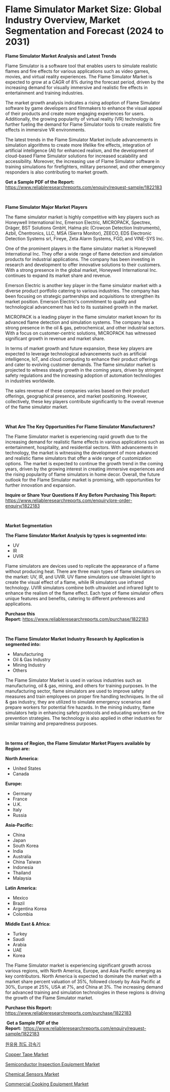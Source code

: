 <p><h1>Flame Simulator Market Size: Global Industry Overview, Market Segmentation and Forecast (2024 to 2031)</h1></p><p><strong>Flame Simulator Market Analysis and Latest Trends</strong></p>
<p><p>Flame Simulator is a software tool that enables users to simulate realistic flames and fire effects for various applications such as video games, movies, and virtual reality experiences. The Flame Simulator Market is expected to grow at a CAGR of 8% during the forecast period, driven by the increasing demand for visually immersive and realistic fire effects in entertainment and training industries.</p><p>The market growth analysis indicates a rising adoption of Flame Simulator software by game developers and filmmakers to enhance the visual appeal of their products and create more engaging experiences for users. Additionally, the growing popularity of virtual reality (VR) technology is further fueling the demand for Flame Simulator tools to create realistic fire effects in immersive VR environments.</p><p>The latest trends in the Flame Simulator Market include advancements in simulation algorithms to create more lifelike fire effects, integration of artificial intelligence (AI) for enhanced realism, and the development of cloud-based Flame Simulator solutions for increased scalability and accessibility. Moreover, the increasing use of Flame Simulator software in training simulations for firefighters, military personnel, and other emergency responders is also contributing to market growth.</p></p>
<p><strong>Get a Sample PDF of the Report:&nbsp;</strong> <a href="https://www.reliableresearchreports.com/enquiry/request-sample/1822183">https://www.reliableresearchreports.com/enquiry/request-sample/1822183</a></p>
<p>&nbsp;</p>
<p><strong>Flame Simulator Major Market Players</strong></p>
<p><p>The flame simulator market is highly competitive with key players such as Honeywell International Inc, Emerson Electric, MICROPACK, Spectrex, Dräger, BST Solutions GmbH, Halma plc (Crowcon Detection Instruments), Azbil, Chentronics, LLC, MSA (Sierra Monitor), ZEECO, EDS Electronic Detection Systems srl, Fireye, Zeta Alarm Systems, FGD, and VINE-SYS Inc.</p><p>One of the prominent players in the flame simulator market is Honeywell International Inc. They offer a wide range of flame detection and simulation products for industrial applications. The company has been investing in research and development to offer innovative solutions to their customers. With a strong presence in the global market, Honeywell International Inc. continues to expand its market share and revenue.</p><p>Emerson Electric is another key player in the flame simulator market with a diverse product portfolio catering to various industries. The company has been focusing on strategic partnerships and acquisitions to strengthen its market position. Emerson Electric's commitment to quality and technological advancement has led to its sustained growth in the market.</p><p>MICROPACK is a leading player in the flame simulator market known for its advanced flame detection and simulation systems. The company has a strong presence in the oil & gas, petrochemical, and other industrial sectors. With a focus on customer-centric solutions, MICROPACK has witnessed significant growth in revenue and market share.</p><p>In terms of market growth and future expansion, these key players are expected to leverage technological advancements such as artificial intelligence, IoT, and cloud computing to enhance their product offerings and cater to evolving customer demands. The flame simulator market is projected to witness steady growth in the coming years, driven by stringent safety regulations and the increasing adoption of automation technologies in industries worldwide.</p><p>The sales revenue of these companies varies based on their product offerings, geographical presence, and market positioning. However, collectively, these key players contribute significantly to the overall revenue of the flame simulator market.</p></p>
<p>&nbsp;</p>
<p><strong>What Are The Key Opportunities For Flame Simulator Manufacturers?</strong></p>
<p><p>The Flame Simulator market is experiencing rapid growth due to the increasing demand for realistic flame effects in various applications such as entertainment, hospitality, and residential sectors. With advancements in technology, the market is witnessing the development of more advanced and realistic flame simulators that offer a wide range of customization options. The market is expected to continue the growth trend in the coming years, driven by the growing interest in creating immersive experiences and the rising popularity of flame simulators in home decor. Overall, the future outlook for the Flame Simulator market is promising, with opportunities for further innovation and expansion.</p></p>
<p><strong>Inquire or Share Your Questions If Any Before Purchasing This Report:</strong> <a href="https://www.reliableresearchreports.com/enquiry/pre-order-enquiry/1822183">https://www.reliableresearchreports.com/enquiry/pre-order-enquiry/1822183</a></p>
<p>&nbsp;</p>
<p><strong>Market Segmentation</strong></p>
<p><strong>The Flame Simulator Market Analysis by types is segmented into:</strong></p>
<p><ul><li>UV</li><li>IR</li><li>UVIR</li></ul></p>
<p><p>Flame simulators are devices used to replicate the appearance of a flame without producing heat. There are three main types of flame simulators on the market: UV, IR, and UVIR. UV flame simulators use ultraviolet light to create the visual effect of a flame, while IR simulators use infrared technology. UVIR simulators combine both ultraviolet and infrared light to enhance the realism of the flame effect. Each type of flame simulator offers unique features and benefits, catering to different preferences and applications.</p></p>
<p><strong>Purchase this Report:&nbsp;</strong><a href="https://www.reliableresearchreports.com/purchase/1822183">https://www.reliableresearchreports.com/purchase/1822183</a></p>
<p>&nbsp;</p>
<p><strong>The Flame Simulator Market Industry Research by Application is segmented into:</strong></p>
<p><ul><li>Manufacturing</li><li>Oil & Gas Industry</li><li>Mining Industry</li><li>Others</li></ul></p>
<p><p>The Flame Simulator Market is used in various industries such as manufacturing, oil & gas, mining, and others for training purposes. In the manufacturing sector, flame simulators are used to improve safety measures and train employees on proper fire handling techniques. In the oil & gas industry, they are utilized to simulate emergency scenarios and prepare workers for potential fire hazards. In the mining industry, flame simulators help in enhancing safety protocols and educating workers on fire prevention strategies. The technology is also applied in other industries for similar training and preparedness purposes.</p></p>
<p>&nbsp;</p>
<p><strong>In terms of Region, the Flame Simulator Market Players available by Region are:</strong></p>
<p>
    <p> <strong> North America: </strong>
        <ul>
            <li>United States</li>
            <li>Canada</li>
        </ul>
        </p> 
    <p> <strong> Europe: </strong>
        <ul>
            <li>Germany</li>
            <li>France</li>
            <li>U.K.</li>
            <li>Italy</li>
            <li>Russia</li>
        </ul>
        </p> 
    <p> <strong> Asia-Pacific: </strong>
        <ul>
            <li>China</li>
            <li>Japan</li>
            <li>South Korea</li>
            <li>India</li>
            <li>Australia</li>
            <li>China Taiwan</li>
            <li>Indonesia</li>
            <li>Thailand</li>
            <li>Malaysia</li>
        </ul>
        </p> 
    <p> <strong> Latin America: </strong>
        <ul>
            <li>Mexico</li>
            <li>Brazil</li>
            <li>Argentina Korea</li>
            <li>Colombia</li>
        </ul>
        </p> 
    <p> <strong> Middle East & Africa: </strong>
        <ul>
            <li>Turkey</li>
            <li>Saudi</li>
            <li>Arabia</li>
            <li>UAE</li>
            <li>Korea</li>
        </ul>
    </p>
    </p>
<p><p>The Flame Simulator market is experiencing significant growth across various regions, with North America, Europe, and Asia Pacific emerging as key contributors. North America is expected to dominate the market with a market share percent valuation of 35%, followed closely by Asia Pacific at 30%, Europe at 25%, USA at 7%, and China at 3%. The increasing demand for advanced training and simulation technologies in these regions is driving the growth of the Flame Simulator market.</p></p>
<p><strong>Purchase this Report: </strong><a href="https://www.reliableresearchreports.com/purchase/1822183">https://www.reliableresearchreports.com/purchase/1822183</a></p>
<p>&nbsp;<strong>Get a Sample PDF of the Report:&nbsp;&nbsp;</strong><a href="https://www.reliableresearchreports.com/enquiry/request-sample/1822183">https://www.reliableresearchreports.com/enquiry/request-sample/1822183</a></p>
<p><strong></strong></p>
<p><p><a href="https://github.com/fernandotryO5lson96765/Market-Research-Report-List-1/blob/main/64988309150.md">원유용 점도 감속기</a></p><p><a href="https://butternut-bug-553.notion.site/Copper-Tape-Market-Provides-a-Comprehensive-Analysis-Including-a-Macro-Overview-of-the-Market-as-wel-bd98eb879539458faaebf9baa5e7c6fa">Copper Tape Market</a></p><p><a href="https://github.com/wwwkeltoum/Market-Research-Report-List-2/blob/main/semiconductor-inspection-equipment-market.md">Semiconductor Inspection Equipment Market</a></p><p><a href="https://github.com/gamblestampleyjenny50m5sl6/Market-Research-Report-List-1/blob/main/chemical-sensors-market.md">Chemical Sensors Market</a></p><p><a href="https://view.publitas.com/reportprime-1/commercial-cooking-equipment-market-dynamics-2024-2031-also-about-its-market-trends-projections-and-opportunities/">Commercial Cooking Equipment Market</a></p></p>